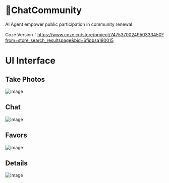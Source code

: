 # 💬ChatCommunity
AI Agent empower public participation in community renewal

Coze Version：https://www.coze.cn/store/project/7475370024950333450?from=store_search_resultspage&bid=6fipbsa180015
# UI Interface
## Take Photos
![image](https://github.com/user-attachments/assets/0f146129-3c5d-4197-82fb-6f9383ff5c29)
## Chat
![image](https://github.com/user-attachments/assets/7afd0633-bf6f-4d3a-901e-92dc49c99b8f)
## Favors
![image](https://github.com/user-attachments/assets/8e45beb5-1476-4d8f-a553-f6c45fcd8faf)
## Details
![image](https://github.com/user-attachments/assets/66970d9d-2f1e-439c-a1b6-5d289a54fed7)


